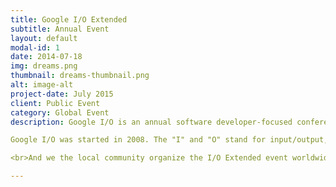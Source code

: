 ```yaml
---
title: Google I/O Extended
subtitle: Annual Event
layout: default
modal-id: 1
date: 2014-07-18
img: dreams.png
thumbnail: dreams-thumbnail.png
alt: image-alt
project-date: July 2015
client: Public Event
category: Global Event 
description: Google I/O is an annual software developer-focused conference held by Google in San Francisco, California. Google I/O features highly technical, in-depth sessions focused on building web, mobile, and enterprise applications with Google and open web technologies such as Android, Chrome, Chrome OS, Google APIs, Google Web Toolkit, App Engine, and more.<br>

Google I/O was started in 2008. The "I" and "O" stand for input/output, and "Innovation in the Open". The format of the event is similar to that of the Google Developer Day.

<br>And we the local community organize the I/O Extended event worldwide. This event may take place with a group of people watching live I/O session or having a massive viewing part online or offline.

---
```

